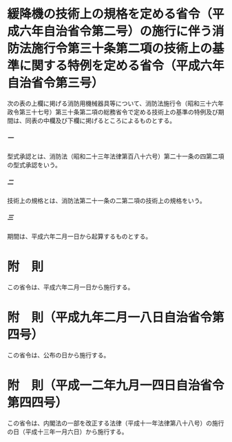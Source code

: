 # 緩降機の技術上の規格を定める省令（平成六年自治省令第二号）の施行に伴う消防法施行令第三十条第二項の技術上の基準に関する特例を定める省令（平成六年自治省令第三号）
次の表の上欄に掲げる消防用機械器具等について、消防法施行令（昭和三十六年政令第三十七号）第三十条第二項の総務省令で定める技術上の基準の特例及び期間は、同表の中欄及び下欄に掲げるところによるものとする。
##### 一
型式承認とは、消防法（昭和二十三年法律第百八十六号）第二十一条の四第二項の型式承認をいう。
##### 二
技術上の規格とは、消防法第二十一条の二第二項の技術上の規格をいう。
##### 三
期間は、平成六年二月一日から起算するものとする。
# 附　則
この省令は、平成六年二月一日から施行する。
# 附　則（平成九年二月一八日自治省令第四号）
この省令は、公布の日から施行する。
# 附　則（平成一二年九月一四日自治省令第四四号）
この省令は、内閣法の一部を改正する法律（平成十一年法律第八十八号）の施行の日（平成十三年一月六日）から施行する。
